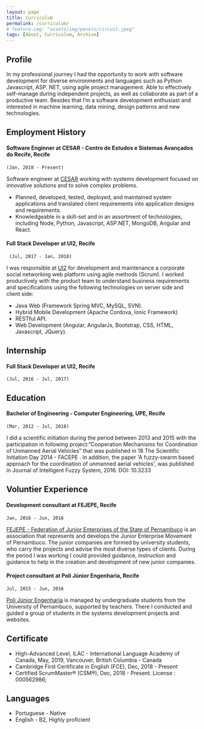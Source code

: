 ```yaml
---
layout: page
title: Curriculum
permalink: /curriculum/
# feature-img: "assets/img/pexels/circuit.jpeg"
tags: [About, Curriculum, Archive]
---
```


## Profile

In my professional journey I had the opportunity to work with software development for diverse environments and languages such as Python Javascript, ASP. NET, using agile project management. Able to effectively self-manage during independent projects, as well as collaborate as part of a productive team. Besides that I’m a software development enthusiast and interested in machine learning, data mining, design patterns and new technologies.

## Employment History

#### Software Enginner at CESAR - Centro de Estudos e Sistemas Avançados do Recife, Recife

```(Jan, 2018 - Present)```

Software engineer at <span class="text-link">[CESAR](https://www.cesar.org.br/)</span> working with systems development focused on innovative solutions and to solve complex problems.
- Planned, developed, tested, deployed, and maintained system applications and translated client requirements into application designs and requirements.
- Knowledgeable in a skill-set and in an assortment of technologies, including Node, Python, Javascript, ASP.NET, MongoDB, Angular and React. 

#### Full Stack Developer at UI2, Recife

``` (Jul, 2017 - Jan, 2018)```

I was responsible at <span class="text-link">[UI2](https://www.ui2.com.br/)</span> for development and maintenance a corporate social networking web platform using agile methods (Scrum). I worked productively with the product team to understand business requirements and specifications using the following technologies on server side and client side:
- Java Web (Framework Spring MVC, MySQL, SVN).
- Hybrid Mobile Development (Apache Cordova, Ionic Framework)
- RESTful API.
- Web Development (Angular, AngularJs, Bootstrap, CSS, HTML, Javascript, JQuery). 

## Internship

#### Full Stack Developer at UI2, Recife 

 ```(Jul, 2016 - Jul, 2017)``` 

 ## Education

#### Bachelor of Engineering - Computer Engineering, UPE, Recife

```(Mar, 2012 - Jul, 2018)```

I did a scientific initiation during the period between 2013 and 2015 with the participation in following project:“Cooperation Mechanisms for Coordination of Unmanned Aerial Vehicles” that was published in 18 The Scientific Initiation Day 2014 - FACEPE . In addition, the paper 'A fuzzy-swarm based approach for the coordination of unmanned aerial vehicles', was published in Journal of Intelligent Fuzzy System, 2016. DOI: 10.3233 


## Voluntier Experience

#### Development consultant  at FEJEPE, Recife

```Jan, 2016 - Jun, 2016```

<span class="text-link">[FEJEPE - Federation of Junior Enterprises of the State of Pernambuco](https://fejepe.org.br)</span> is an association that represents and develops the Junior Enterprise Movement of Pernambuco. The junior companies are formed by university students, who carry the projects and advise the most diverse types of clients. During the period I was working I could provided guidance, instruction and guidance to help in the creation and development of new junior companies. 

#### Project consultant at Poli Júnior Engenharia, Recife

```Jul, 2015 - Jun, 2016```

<span class="text-link">[Poli Júnior Engenharia](https://polijuniorengenharia.com.br)</span> is managed by undergraduate students from the University of Pernambuco, supported by teachers. There I conducted and guided a group of students in the systems development projects and websites. 

## Certificate

- High-Advanced Level, ILAC - International Language Academy of Canada, May, 2019, Vancouver, British Columbia - Canada
- Cambridge First Certificate in English (FCE), Dec, 2018 - Present 
- Certified ScrumMaster® (CSM®), Dec, 2018 - Present. License : 000562986; 


## Languages

- Portuguese - Native 
- English  - B2, Highly proficient